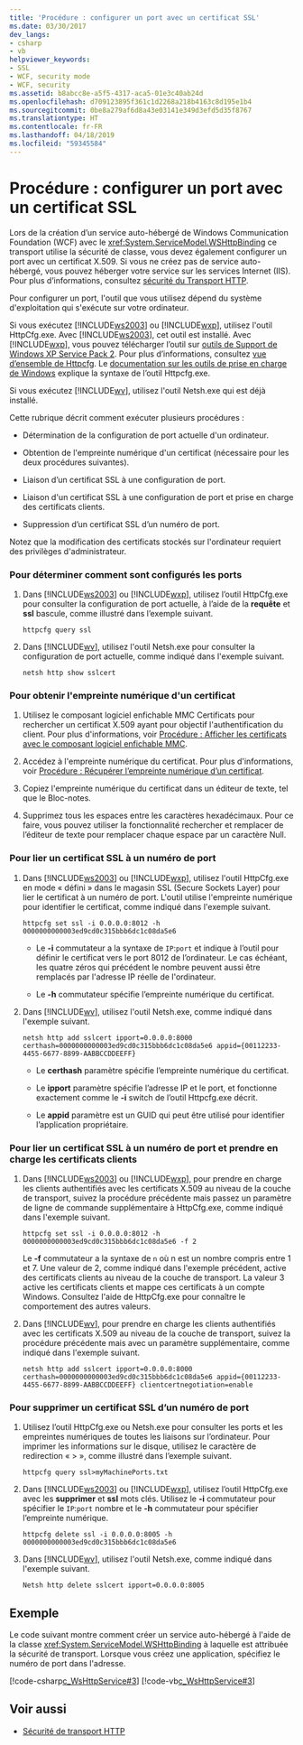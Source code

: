 ```yaml
---
title: 'Procédure : configurer un port avec un certificat SSL'
ms.date: 03/30/2017
dev_langs:
- csharp
- vb
helpviewer_keywords:
- SSL
- WCF, security mode
- WCF, security
ms.assetid: b8abcc8e-a5f5-4317-aca5-01e3c40ab24d
ms.openlocfilehash: d709123895f361c1d2268a218b4163c8d195e1b4
ms.sourcegitcommit: 0be8a279af6d8a43e03141e349d3efd5d35f8767
ms.translationtype: HT
ms.contentlocale: fr-FR
ms.lasthandoff: 04/18/2019
ms.locfileid: "59345584"
---
```

# <a name="how-to-configure-a-port-with-an-ssl-certificate"></a>Procédure : configurer un port avec un certificat SSL
Lors de la création d’un service auto-hébergé de Windows Communication Foundation (WCF) avec le <xref:System.ServiceModel.WSHttpBinding> ce transport utilise la sécurité de classe, vous devez également configurer un port avec un certificat X.509. Si vous ne créez pas de service auto-hébergé, vous pouvez héberger votre service sur les services Internet (IIS). Pour plus d’informations, consultez [sécurité du Transport HTTP](../../../../docs/framework/wcf/feature-details/http-transport-security.md).  
  
 Pour configurer un port, l'outil que vous utilisez dépend du système d'exploitation qui s'exécute sur votre ordinateur.  
  
 Si vous exécutez [!INCLUDE[ws2003](../../../../includes/ws2003-md.md)] ou [!INCLUDE[wxp](../../../../includes/wxp-md.md)], utilisez l'outil HttpCfg.exe. Avec [!INCLUDE[ws2003](../../../../includes/ws2003-md.md)], cet outil est installé. Avec [!INCLUDE[wxp](../../../../includes/wxp-md.md)], vous pouvez télécharger l’outil sur [outils de Support de Windows XP Service Pack 2](https://go.microsoft.com/fwlink/?LinkId=88606). Pour plus d’informations, consultez [vue d’ensemble de Httpcfg](https://go.microsoft.com/fwlink/?LinkId=88605). Le [documentation sur les outils de prise en charge de Windows](https://go.microsoft.com/fwlink/?LinkId=94840) explique la syntaxe de l’outil Httpcfg.exe.  
  
 Si vous exécutez [!INCLUDE[wv](../../../../includes/wv-md.md)], utilisez l'outil Netsh.exe qui est déjà installé.  
  
 Cette rubrique décrit comment exécuter plusieurs procédures :  
  
-   Détermination de la configuration de port actuelle d'un ordinateur.  
  
-   Obtention de l'empreinte numérique d'un certificat (nécessaire pour les deux procédures suivantes).  
  
-   Liaison d’un certificat SSL à une configuration de port.  
  
-   Liaison d'un certificat SSL à une configuration de port et prise en charge des certificats clients.  
  
-   Suppression d’un certificat SSL d’un numéro de port.  
  
 Notez que la modification des certificats stockés sur l'ordinateur requiert des privilèges d'administrateur.  
  
### <a name="to-determine-how-ports-are-configured"></a>Pour déterminer comment sont configurés les ports  
  
1. Dans [!INCLUDE[ws2003](../../../../includes/ws2003-md.md)] ou [!INCLUDE[wxp](../../../../includes/wxp-md.md)], utilisez l’outil HttpCfg.exe pour consulter la configuration de port actuelle, à l’aide de la **requête** et **ssl** bascule, comme illustré dans l’exemple suivant.  
  
    ```  
    httpcfg query ssl  
    ```  
  
2. Dans [!INCLUDE[wv](../../../../includes/wv-md.md)], utilisez l'outil Netsh.exe pour consulter la configuration de port actuelle, comme indiqué dans l'exemple suivant.  
  
    ```  
    netsh http show sslcert  
    ```  
  
### <a name="to-get-a-certificates-thumbprint"></a>Pour obtenir l'empreinte numérique d'un certificat  
  
1. Utilisez le composant logiciel enfichable MMC Certificats pour rechercher un certificat X.509 ayant pour objectif l'authentification du client. Pour plus d'informations, voir [Procédure : Afficher les certificats avec le composant logiciel enfichable MMC](../../../../docs/framework/wcf/feature-details/how-to-view-certificates-with-the-mmc-snap-in.md).  
  
2. Accédez à l'empreinte numérique du certificat. Pour plus d'informations, voir [Procédure : Récupérer l’empreinte numérique d’un certificat](../../../../docs/framework/wcf/feature-details/how-to-retrieve-the-thumbprint-of-a-certificate.md).  
  
3. Copiez l'empreinte numérique du certificat dans un éditeur de texte, tel que le Bloc-notes.  
  
4. Supprimez tous les espaces entre les caractères hexadécimaux. Pour ce faire, vous pouvez utiliser la fonctionnalité rechercher et remplacer de l’éditeur de texte pour remplacer chaque espace par un caractère Null.  
  
### <a name="to-bind-an-ssl-certificate-to-a-port-number"></a>Pour lier un certificat SSL à un numéro de port  
  
1. Dans [!INCLUDE[ws2003](../../../../includes/ws2003-md.md)] ou [!INCLUDE[wxp](../../../../includes/wxp-md.md)], utilisez l'outil HttpCfg.exe en mode « défini » dans le magasin SSL (Secure Sockets Layer) pour lier le certificat à un numéro de port. L'outil utilise l'empreinte numérique pour identifier le certificat, comme indiqué dans l'exemple suivant.  
  
    ```  
    httpcfg set ssl -i 0.0.0.0:8012 -h 0000000000003ed9cd0c315bbb6dc1c08da5e6  
    ```  
  
    -   Le **-i** commutateur a la syntaxe de `IP`:`port` et indique à l’outil pour définir le certificat vers le port 8012 de l’ordinateur. Le cas échéant, les quatre zéros qui précédent le nombre peuvent aussi être remplacés par l'adresse IP réelle de l'ordinateur.  
  
    -   Le **-h** commutateur spécifie l’empreinte numérique du certificat.  
  
2. Dans [!INCLUDE[wv](../../../../includes/wv-md.md)], utilisez l'outil Netsh.exe, comme indiqué dans l'exemple suivant.  
  
    ```  
    netsh http add sslcert ipport=0.0.0.0:8000 certhash=0000000000003ed9cd0c315bbb6dc1c08da5e6 appid={00112233-4455-6677-8899-AABBCCDDEEFF}   
    ```  
  
    -   Le **certhash** paramètre spécifie l’empreinte numérique du certificat.  
  
    -   Le **ipport** paramètre spécifie l’adresse IP et le port, et fonctionne exactement comme le **-i** switch de l’outil Httpcfg.exe décrit.  
  
    -   Le **appid** paramètre est un GUID qui peut être utilisé pour identifier l’application propriétaire.  
  
### <a name="to-bind-an-ssl-certificate-to-a-port-number-and-support-client-certificates"></a>Pour lier un certificat SSL à un numéro de port et prendre en charge les certificats clients  
  
1. Dans [!INCLUDE[ws2003](../../../../includes/ws2003-md.md)] ou [!INCLUDE[wxp](../../../../includes/wxp-md.md)], pour prendre en charge les clients authentifiés avec les certificats X.509 au niveau de la couche de transport, suivez la procédure précédente mais passez un paramètre de ligne de commande supplémentaire à HttpCfg.exe, comme indiqué dans l'exemple suivant.  
  
    ```  
    httpcfg set ssl -i 0.0.0.0:8012 -h 0000000000003ed9cd0c315bbb6dc1c08da5e6 -f 2  
    ```  
  
     Le **-f** commutateur a la syntaxe de `n` où n est un nombre compris entre 1 et 7. Une valeur de 2, comme indiqué dans l'exemple précédent, active des certificats clients au niveau de la couche de transport. La valeur 3 active les certificats clients et mappe ces certificats à un compte Windows. Consultez l'aide de HttpCfg.exe pour connaître le comportement des autres valeurs.  
  
2. Dans [!INCLUDE[wv](../../../../includes/wv-md.md)], pour prendre en charge les clients authentifiés avec les certificats X.509 au niveau de la couche de transport, suivez la procédure précédente mais avec un paramètre supplémentaire, comme indiqué dans l'exemple suivant.  
  
    ```  
    netsh http add sslcert ipport=0.0.0.0:8000 certhash=0000000000003ed9cd0c315bbb6dc1c08da5e6 appid={00112233-4455-6677-8899-AABBCCDDEEFF} clientcertnegotiation=enable  
    ```  
  
### <a name="to-delete-an-ssl-certificate-from-a-port-number"></a>Pour supprimer un certificat SSL d’un numéro de port  
  
1. Utilisez l’outil HttpCfg.exe ou Netsh.exe pour consulter les ports et les empreintes numériques de toutes les liaisons sur l’ordinateur. Pour imprimer les informations sur le disque, utilisez le caractère de redirection « > », comme illustré dans l’exemple suivant.  
  
    ```  
    httpcfg query ssl>myMachinePorts.txt  
    ```  
  
2. Dans [!INCLUDE[ws2003](../../../../includes/ws2003-md.md)] ou [!INCLUDE[wxp](../../../../includes/wxp-md.md)], utilisez l’outil HttpCfg.exe avec les **supprimer** et **ssl** mots clés. Utilisez le **-i** commutateur pour spécifier le `IP`:`port` nombre et le **-h** commutateur pour spécifier l’empreinte numérique.  
  
    ```  
    httpcfg delete ssl -i 0.0.0.0:8005 -h 0000000000003ed9cd0c315bbb6dc1c08da5e6  
    ```  
  
3. Dans [!INCLUDE[wv](../../../../includes/wv-md.md)], utilisez l'outil Netsh.exe, comme indiqué dans l'exemple suivant.  
  
    ```  
    Netsh http delete sslcert ipport=0.0.0.0:8005  
    ```  
  
## <a name="example"></a>Exemple  
 Le code suivant montre comment créer un service auto-hébergé à l'aide de la classe <xref:System.ServiceModel.WSHttpBinding> à laquelle est attribuée la sécurité de transport. Lorsque vous créez une application, spécifiez le numéro de port dans l'adresse.  
  
 [!code-csharp[c_WsHttpService#3](../../../../samples/snippets/csharp/VS_Snippets_CFX/c_wshttpservice/cs/source.cs#3)]
 [!code-vb[c_WsHttpService#3](../../../../samples/snippets/visualbasic/VS_Snippets_CFX/c_wshttpservice/vb/source.vb#3)]  
  
## <a name="see-also"></a>Voir aussi

- [Sécurité de transport HTTP](../../../../docs/framework/wcf/feature-details/http-transport-security.md)
